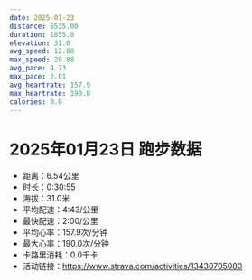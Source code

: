 ```yaml
---
date: 2025-01-23
distance: 6535.00
duration: 1855.0
elevation: 31.0
avg_speed: 12.68
max_speed: 29.88
avg_pace: 4.73
max_pace: 2.01
avg_heartrate: 157.9
max_heartrate: 190.0
calories: 0.0
---
```


# 2025年01月23日 跑步数据

- 距离：6.54公里
- 时长：0:30:55
- 海拔：31.0米
- 平均配速：4:43/公里
- 最快配速：2:00/公里
- 平均心率：157.9次/分钟
- 最大心率：190.0次/分钟
- 卡路里消耗：0.0千卡
- 活动链接：https://www.strava.com/activities/13430705080
